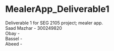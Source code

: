 # MealerApp_Deliverable1
Deliverable 1 for SEG 2105 project; mealer app. <br>
Saad Mazhar - 300249820 <br>
Obay - <br>
Bassel - <br>
Abeed -<br>
